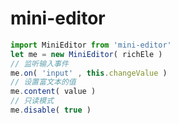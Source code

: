 # mini-editor
```javascript
import MiniEditor from 'mini-editor'
let me = new MiniEditor( richEle )
// 监听输入事件
me.on( 'input' , this.changeValue )
// 设置富文本的值
me.content( value )
// 只读模式
me.disable( true )
```
